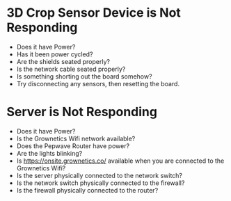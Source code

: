 # 3D Crop Sensor Device is Not Responding
* Does it have Power?
* Has it been power cycled?
* Are the shields seated properly?
* Is the network cable seated properly?
* Is something shorting out the board somehow?
* Try disconnecting any sensors, then resetting the board.

# Server is Not Responding
* Does it have Power?
* Is the Grownetics Wifi network available?
 * Does the Pepwave Router have power?
 * Are the lights blinking?
* Is https://onsite.grownetics.co/ available when you are connected to the Grownetics Wifi?
 * Is the server physically connected to the network switch?
 * Is the network switch physically connected to the firewall?
 * Is the firewall physically connected to the router?